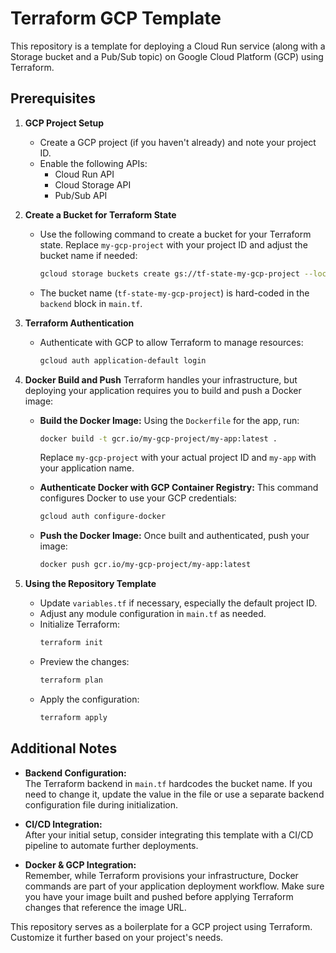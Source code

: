 # Terraform GCP Template

This repository is a template for deploying a Cloud Run service (along with a Storage bucket and a Pub/Sub topic) on Google Cloud Platform (GCP) using Terraform.

## Prerequisites

1. **GCP Project Setup**
   - Create a GCP project (if you haven't already) and note your project ID.
   - Enable the following APIs:
     - Cloud Run API
     - Cloud Storage API
     - Pub/Sub API

2. **Create a Bucket for Terraform State**
   - Use the following command to create a bucket for your Terraform state. Replace `my-gcp-project` with your project ID and adjust the bucket name if needed:
     ```bash
     gcloud storage buckets create gs://tf-state-my-gcp-project --location=us-central1
     ```
   - The bucket name (`tf-state-my-gcp-project`) is hard-coded in the `backend` block in `main.tf`.

3. **Terraform Authentication**
   - Authenticate with GCP to allow Terraform to manage resources:
     ```bash
     gcloud auth application-default login
     ```

4. **Docker Build and Push**
   Terraform handles your infrastructure, but deploying your application requires you to build and push a Docker image:
   
   - **Build the Docker Image:**
     Using the `Dockerfile` for the app, run:
     ```bash
     docker build -t gcr.io/my-gcp-project/my-app:latest .
     ```
     Replace `my-gcp-project` with your actual project ID and `my-app` with your application name.

   - **Authenticate Docker with GCP Container Registry:**
     This command configures Docker to use your GCP credentials:
     ```bash
     gcloud auth configure-docker
     ```
     
   - **Push the Docker Image:**
     Once built and authenticated, push your image:
     ```bash
     docker push gcr.io/my-gcp-project/my-app:latest
     ```

5. **Using the Repository Template**
   - Update `variables.tf` if necessary, especially the default project ID.
   - Adjust any module configuration in `main.tf` as needed.
   - Initialize Terraform:
     ```bash
     terraform init
     ```
   - Preview the changes:
     ```bash
     terraform plan
     ```
   - Apply the configuration:
     ```bash
     terraform apply
     ```

## Additional Notes

- **Backend Configuration:**  
  The Terraform backend in `main.tf` hardcodes the bucket name. If you need to change it, update the value in the file or use a separate backend configuration file during initialization.
  
- **CI/CD Integration:**  
  After your initial setup, consider integrating this template with a CI/CD pipeline to automate further deployments.

- **Docker & GCP Integration:**  
  Remember, while Terraform provisions your infrastructure, Docker commands are part of your application deployment workflow. Make sure you have your image built and pushed before applying Terraform changes that reference the image URL.

This repository serves as a boilerplate for a GCP project using Terraform. Customize it further based on your project's needs.
